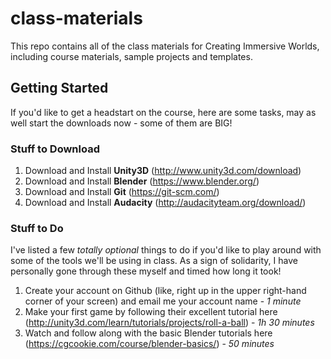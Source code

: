 # class-materials
This repo contains all of the class materials for Creating Immersive Worlds, including course materials, sample projects and templates.

## Getting Started
If you'd like to get a headstart on the course, here are some tasks, may as well start the downloads now - some of them are BIG!

### Stuff to Download
1. Download and Install **Unity3D** (http://www.unity3d.com/download)
2. Download and Install **Blender** (https://www.blender.org/)
3. Download and Install **Git** (https://git-scm.com/)
4. Download and Install **Audacity** (http://audacityteam.org/download/) 

### Stuff to Do 
I've listed a few *totally optional* things to do if you'd like to play around with some of the tools we'll be using in class. As a sign of solidarity, I have personally gone through these myself and timed how long it took!

1. Create your account on Github (like, right up in the upper right-hand corner of your screen) and email me your account name - *1 minute*
2. Make your first game by following their excellent tutorial here (http://unity3d.com/learn/tutorials/projects/roll-a-ball) - *1h 30 minutes* 
3. Watch and follow along with the basic Blender tutorials here (https://cgcookie.com/course/blender-basics/) - *50 minutes*

